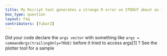 ```yaml
---
title: My Rscript tool generates a strange R error on STDOUT about an invalid operation on a closure called 'args' ?
box_type: question
layout: faq
contributors: [fubar2]
---
```


Did your code declare the `args vector` with something like `args = commandArgs(trailingOnly=TRUE)` before it tried to access args[1] ?
See the plotter tool for a sample


